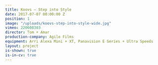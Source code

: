 ```yaml
---
title: Koovs — Step into Style
date: 2017-07-07 00:00:00 Z
position: 1
image: "/uploads/koovs-step-into-style-wide.jpg"
vimeo: 220608303
director: Tom + Amar
production-company: Agile Films
equipment: Arri Alexa Mini + XT, Panavision E Series + Ultra Speeds
layout: project
is-shown: true
is-in-cv: true
---
```



